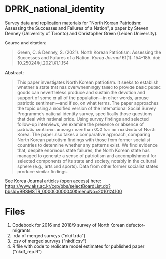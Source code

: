 # DPRK_national_identity
Survey data and replication materials for "North Korean Patriotism: Assessing the Successes and Failures of a Nation", a paper by Steven Denney (University of Toronto) and Christopher Green (Leiden University).

Source and citation:
> Green, C. & Denney, S. (2021). North Korean Patriotism: Assessing the Successes and Failures of a Nation. _Korea Journal_ 61(1): 154–185. doi: 10.25024/kj.2021.61.1.154

Abstract:
> This paper investigates North Korean patriotism. It seeks to establish whether a state that has overwhelmingly failed to provide basic public goods can nevertheless produce and sustain the devotion and support of some or all of the population—in other words, arouse patriotic sentiment—and if so, on what terms. The paper approaches the topic using a modified version of the International Social Survey Programme’s national identity survey, specifically those questions that deal with national pride. Using survey findings and selected follow-up interviews, we examine the presence or absence of patriotic sentiment among more than 650 former residents of North Korea. The paper also takes a comparative approach, comparing North Korean patriotism findings with those from former socialist countries to determine whether any patterns exist. We find evidence that, despite enormous state failures, the North Korean state has managed to generate a sense of patriotism and accomplishment for selected components of its state and society, notably in the cultural sphere (e.g., arts and sports). Data from other former socialist states produce similar findings.

See Korea Journal articles (open access) here: https://www.aks.ac.kr/cop/bbs/selectBoardList.do?bbsId=BBSMSTR_000000000040&menuNo=2010124100

# Files
1. Codebook for 2016 and 2018/9 survey of North Korean defector-migrants
2. .rda of merged surveys ("nkdf.rda")
3. .csv of merged surveys ("nkdf.csv")
4. R file with code to replicate model estimates for published paper ("nkdf_rep.R")
